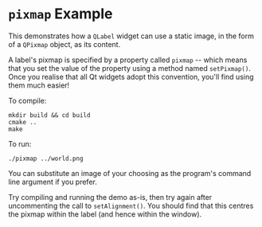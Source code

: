 # `pixmap` Example

This demonstrates how a `QLabel` widget can use a static image, in the
form of a `QPixmap` object, as its content.

A label's pixmap is specified by a property called `pixmap` -- which
means that you set the value of the property using a method named
`setPixmap()`. Once you realise that all Qt widgets adopt this convention,
you'll find using them much easier!

To compile:

    mkdir build && cd build
    cmake ..
    make

To run:

    ./pixmap ../world.png

You can substitute an image of your choosing as the program's command
line argument if you prefer.

Try compiling and running the demo as-is, then try again after
uncommenting the call to `setAlignment()`.  You should find that this
centres the pixmap within the label (and hence within the window).
